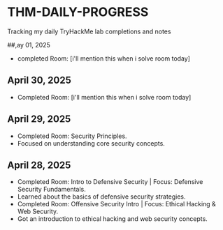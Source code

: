 # THM-DAILY-PROGRESS
Tracking my daily TryHackMe lab completions and notes


##,ay 01, 2025
* completed Room: [i'll mention this when i solve room today]

## April 30, 2025
* Completed Room: [i'll mention this when i solve room today]

## April 29, 2025
* Completed Room: Security Principles.
* Focused on understanding core security concepts.

## April 28, 2025
* Completed Room: Intro to Defensive Security | Focus: Defensive Security Fundamentals.
* Learned about the basics of defensive security strategies.
* Completed Room: Offensive Security Intro | Focus: Ethical Hacking & Web Security.
* Got an introduction to ethical hacking and web security concepts.
